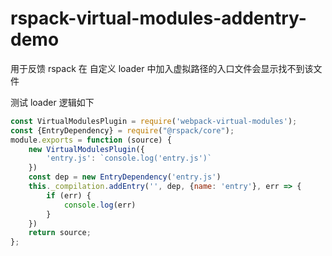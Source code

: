 # rspack-virtual-modules-addentry-demo

用于反馈 rspack 在 自定义 loader 中加入虚拟路径的入口文件会显示找不到该文件

测试 loader 逻辑如下

```js
const VirtualModulesPlugin = require('webpack-virtual-modules');
const {EntryDependency} = require("@rspack/core");
module.exports = function (source) {
    new VirtualModulesPlugin({
        'entry.js': `console.log('entry.js')`
    })
    const dep = new EntryDependency('entry.js')
    this._compilation.addEntry('', dep, {name: 'entry'}, err => {
        if (err) {
            console.log(err)
        }
    })
    return source;
};
```

